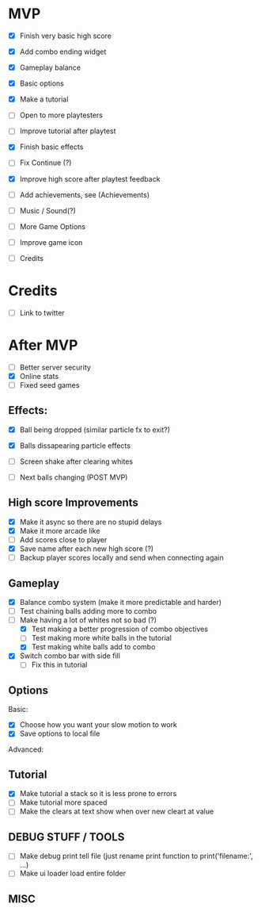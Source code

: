 MVP
====
- [x] Finish very basic high score
- [x] Add combo ending widget
- [x] Gameplay balance
- [x] Basic options
- [x] Make a tutorial

- [ ] Open to more playtesters

- [ ] Improve tutorial after playtest
- [x] Finish basic effects
- [ ] Fix Continue (?)
- [x] Improve high score after playtest feedback
- [ ] Add achievements, see (Achievements)
- [ ] Music / Sound(?)
- [ ] More Game Options
- [ ] Improve game icon
- [ ] Credits

Credits
=======
- [ ] Link to twitter

After MVP
=========
- [ ] Better server security
- [x] Online stats
- [ ] Fixed seed games

Effects:
--------
- [x] Ball being dropped (similar particle fx to exit?)
- [x] Balls dissapearing particle effects
- [ ] Screen shake after clearing whites
- [ ] Next balls changing (POST MVP)


High score Improvements
-----------------------
- [x] Make it async so there are no stupid delays
- [x] Make it more arcade like
- [ ] Add scores close to player
- [x] Save name after each new high score (?)
- [ ] Backup player scores locally and send when connecting again

Gameplay
--------
- [x] Balance combo system (make it more predictable and harder)
- [ ] Test chaining balls adding more to combo
- [ ] Make having a lot of whites not so bad (?)
  - [x] Test making a better progression of combo objectives
  - [ ] Test making more white balls in the tutorial
  - [x] Test making white balls add to combo
- [x] Switch combo bar with side fill
  - [ ] Fix this in tutorial

Options
-------
Basic:
- [x] Choose how you want your slow motion to work
- [x] Save options to local file

Advanced:

Tutorial
--------
- [x] Make tutorial a stack so it is less prone to errors
- [ ] Make tutorial more spaced
- [ ] Make the clears at text show when over new cleart at value

DEBUG STUFF / TOOLS
-------------------
- [ ] Make debug print tell file (just rename print function to print('filename:', ...)
- [ ] Make ui loader load entire folder

MISC
----

